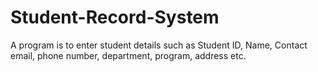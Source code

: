 # Student-Record-System
A program is to enter student details such as Student ID, Name, Contact email,  phone number, department, program, address etc.

